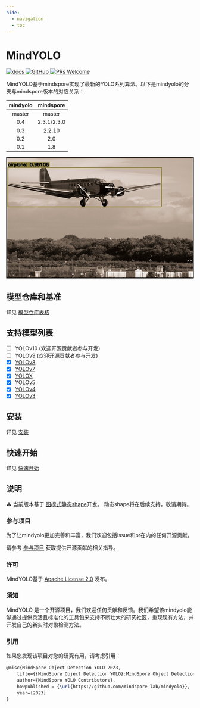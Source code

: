 ```yaml
---
hide:
  - navigation
  - toc
---
```



# MindYOLO

<p align="left">
    <a href="https://github.com/mindspore-lab/mindyolo/blob/master/README.md">
        <img alt="docs" src="https://img.shields.io/badge/docs-latest-blue">
    </a>
    <a href="https://github.com/mindspore-lab/mindyolo/blob/master/LICENSE">
        <img alt="GitHub" src="https://img.shields.io/github/license/mindspore-lab/mindcv.svg">
    </a>
    <a href="https://github.com/mindspore-lab/mindyolo/pulls">
        <img alt="PRs Welcome" src="https://img.shields.io/badge/PRs-welcome-pink.svg">
    </a>
</p>

MindYOLO基于mindspore实现了最新的YOLO系列算法。以下是mindyolo的分支与mindspore版本的对应关系：

|  mindyolo  |  mindspore  |
|    :--:    |     :--:    |
|   master   |    master   |
|    0.4     |    2.3.1/2.3.0    |
|    0.3     |    2.2.10   |
|    0.2     |    2.0      |
|    0.1     |    1.8      |

<img src="https://raw.githubusercontent.com/mindspore-lab/mindyolo/master/.github/000000137950.jpg" />

## 模型仓库和基准

详见 [模型仓库表格](modelzoo/benchmark.md)

## 支持模型列表
- [ ] YOLOv10 (欢迎开源贡献者参与开发)
- [ ] YOLOv9 (欢迎开源贡献者参与开发)
- [x] [YOLOv8](modelzoo/yolov8.md)
- [x] [YOLOv7](modelzoo/yolov7.md)
- [x] [YOLOX](modelzoo/yolox.md)
- [x] [YOLOv5](modelzoo/yolov5.md)
- [x] [YOLOv4](modelzoo/yolov4.md)
- [x] [YOLOv3](modelzoo/yolov3.md)

## 安装

详见 [安装](installation.md)

## 快速开始

详见 [快速开始](tutorials/quick_start.md)

## 说明

⚠️ 当前版本基于 [图模式静态shape](https://mindspore.cn/docs/en/r2.0/note/static_graph_syntax_support.html)开发。
动态shape将在后续支持，敬请期待。

### 参与项目

为了让mindyolo更加完善和丰富，我们欢迎包括issue和pr在内的任何开源贡献。

请参考 [参与项目](notes/contributing.md) 获取提供开源贡献的相关指导。

### 许可

MindYOLO基于 [Apache License 2.0](https://github.com/mindspore-lab/mindyolo/blob/master/LICENSE.md) 发布。

### 须知

MindYOLO 是一个开源项目，我们欢迎任何贡献和反馈。我们希望该mindyolo能够通过提供灵活且标准化的工具包来支持不断壮大的研究社区，重现现有方法，并开发自己的新实时对象检测方法。

### 引用

如果您发现该项目对您的研究有用，请考虑引用：

```latex
@misc{MindSpore Object Detection YOLO 2023,
    title={{MindSpore Object Detection YOLO}:MindSpore Object Detection YOLO Toolbox and Benchmark},
    author={MindSpore YOLO Contributors},
    howpublished = {\url{https://github.com/mindspore-lab/mindyolo}},
    year={2023}
}
```
